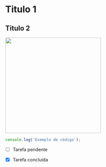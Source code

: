 <h1>Titulo 1</h1>
<h2>Titulo 2</h2>
<img src="https://img.odcdn.com.br/wp-content/uploads/2023/06/Google-Tradutor-2-1920x1080.jpg" width="300px" />

```javascript
console.log('Exemplo de código');
```

- [ ] Tarefa pendente
- [x] Tarefa concluída

